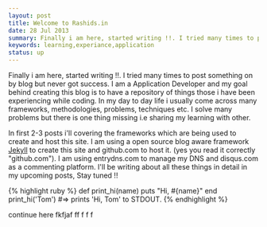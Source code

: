 ```yaml
---
layout: post
title: Welcome to Rashids.in 
date: 28 Jul 2013
summary: Finally i am here, started writing !!. I tried many times to post something on by blog but never got success. I am a Application Developer and my goal behind creating this blog is to have a repository of things those i have been experiencing while coding. In my day to day life i usually come across many frameworks, methodologies, problems, techniques etc. I solve many problems but there is one thing missing i.e sharing my learning with other. 
keywords: learning,experiance,application
status: up
---
```

Finally i am here, started writing !!. I tried many times to post something on by blog but never got success. I am a Application Developer and my goal behind creating this blog is to have a repository of things those i have been experiencing while coding. In my day to day life i usually come across many frameworks, methodologies, problems, techniques etc. I solve many problems but there is one thing missing i.e sharing my learning with other. 

In first 2-3 posts i'll covering the frameworks which are being used to create and host this site. I am using a open source blog aware framework [Jekyll](http://jekyllrb.com/) to create this site and github.com to host it. (yes you read it correctly "github.com"). I am using entrydns.com to manage my DNS and disqus.com as a commenting platform. I'll be writing about all these things in detail in my upcoming posts, Stay tuned !! 

{% highlight ruby %}
def print_hi(name)
  puts "Hi, #{name}"
end
print_hi('Tom')
#=> prints 'Hi, Tom' to STDOUT.
{% endhighlight %}

continue here fkfjaf
ff f
f
f
